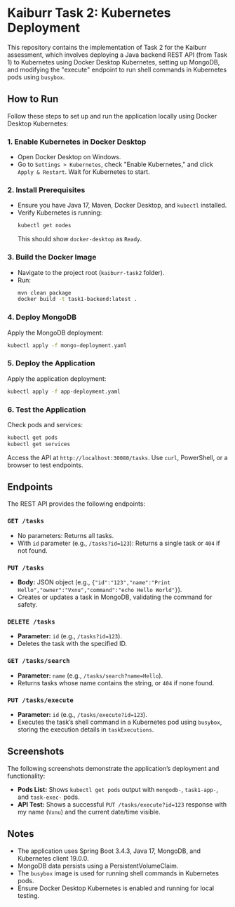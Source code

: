 # Kaiburr Task 2: Kubernetes Deployment

This repository contains the implementation of Task 2 for the Kaiburr assessment, which involves deploying a Java backend REST API (from Task 1) to Kubernetes using Docker Desktop Kubernetes, setting up MongoDB, and modifying the "execute" endpoint to run shell commands in Kubernetes pods using `busybox`.

## How to Run

Follow these steps to set up and run the application locally using Docker Desktop Kubernetes:

### 1. Enable Kubernetes in Docker Desktop
- Open Docker Desktop on Windows.
- Go to `Settings > Kubernetes`, check "Enable Kubernetes," and click `Apply & Restart`. Wait for Kubernetes to start.

### 2. Install Prerequisites
- Ensure you have Java 17, Maven, Docker Desktop, and `kubectl` installed.
- Verify Kubernetes is running:
  ```bash
  kubectl get nodes
  ```
  This should show `docker-desktop` as `Ready`.

### 3. Build the Docker Image
- Navigate to the project root (`kaiburr-task2` folder).
- Run:
  ```bash
  mvn clean package
  docker build -t task1-backend:latest .
  ```

### 4. Deploy MongoDB
Apply the MongoDB deployment:
```bash
kubectl apply -f mongo-deployment.yaml
```

### 5. Deploy the Application
Apply the application deployment:
```bash
kubectl apply -f app-deployment.yaml
```

### 6. Test the Application
Check pods and services:
```bash
kubectl get pods
kubectl get services
```
Access the API at `http://localhost:30080/tasks`. Use `curl`, PowerShell, or a browser to test endpoints.

## Endpoints
The REST API provides the following endpoints:

### `GET /tasks`
- No parameters: Returns all tasks.
- With `id` parameter (e.g., `/tasks?id=123`): Returns a single task or `404` if not found.

### `PUT /tasks`
- **Body:** JSON object (e.g., `{"id":"123","name":"Print Hello","owner":"Vxnu","command":"echo Hello World"}`).
- Creates or updates a task in MongoDB, validating the command for safety.

### `DELETE /tasks`
- **Parameter:** `id` (e.g., `/tasks?id=123`).
- Deletes the task with the specified ID.

### `GET /tasks/search`
- **Parameter:** `name` (e.g., `/tasks/search?name=Hello`).
- Returns tasks whose name contains the string, or `404` if none found.

### `PUT /tasks/execute`
- **Parameter:** `id` (e.g., `/tasks/execute?id=123`).
- Executes the task’s shell command in a Kubernetes pod using `busybox`, storing the execution details in `taskExecutions`.

## Screenshots
The following screenshots demonstrate the application’s deployment and functionality:
- **Pods List:** Shows `kubectl get pods` output with `mongodb-`, `task1-app-`, and `task-exec-` pods.
- **API Test:** Shows a successful `PUT /tasks/execute?id=123` response with my name (`Vxnu`) and the current date/time visible.

## Notes
- The application uses Spring Boot 3.4.3, Java 17, MongoDB, and Kubernetes client 19.0.0.
- MongoDB data persists using a PersistentVolumeClaim.
- The `busybox` image is used for running shell commands in Kubernetes pods.
- Ensure Docker Desktop Kubernetes is enabled and running for local testing.




